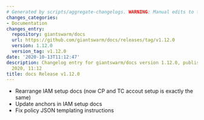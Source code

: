 ```yaml
---
# Generated by scripts/aggregate-changelogs. WARNING: Manual edits to this files will be overwritten.
changes_categories:
- Documentation
changes_entry:
  repository: giantswarm/docs
  url: https://github.com/giantswarm/docs/releases/tag/v1.12.0
  version: 1.12.0
  version_tag: v1.12.0
date: '2020-10-13T11:12:47'
description: Changelog entry for giantswarm/docs version 1.12.0, published on 13 October
  2020, 11:12
title: docs Release v1.12.0
---
```


- Rearrange IAM setup docs (now CP and TC accout setup is exactly the same)
- Update anchors in IAM setup docs
- Fix policy JSON templating instructions


